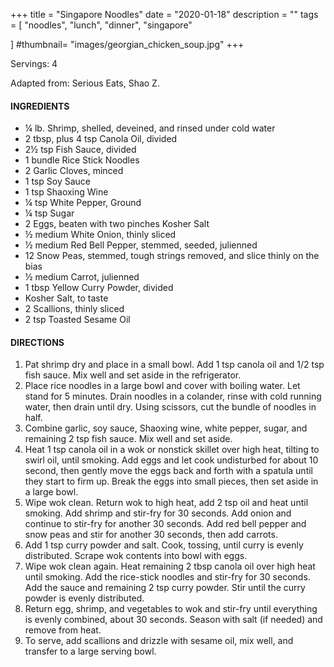 +++
title = "Singapore Noodles"
date = "2020-01-18"
description = ""
tags = [
    "noodles",
    "lunch",
    "dinner",
    "singapore"
    
]
#thumbnail= "images/georgian_chicken_soup.jpg"
+++

Servings: 4 <!--more-->

Adapted from: Serious Eats, Shao Z. 

#### INGREDIENTS 

* ¼ lb. Shrimp, shelled, deveined, and rinsed under cold water
* 2 tbsp, plus 4 tsp Canola Oil, divided
* 2½ tsp Fish Sauce, divided
* 1 bundle Rice Stick Noodles 
* 2 Garlic Cloves, minced
* 1 tsp Soy Sauce
* 1 tsp Shaoxing Wine
* ¼ tsp White Pepper, Ground
* ¼ tsp Sugar
* 2 Eggs, beaten with two pinches Kosher Salt
* ½ medium White Onion, thinly sliced
* ½ medium Red Bell Pepper, stemmed, seeded, julienned
* 12 Snow Peas, stemmed, tough strings removed, and slice thinly on the bias
* ½ medium Carrot, julienned
* 1 tbsp Yellow Curry Powder, divided
* Kosher Salt, to taste 
* 2 Scallions, thinly sliced
* 2 tsp Toasted Sesame Oil

#### DIRECTIONS 

1. Pat shrimp dry and place in a small bowl. Add 1 tsp canola oil and 1/2 tsp fish sauce. Mix well and set aside in the refrigerator.
2. Place rice noodles in a large bowl and cover with boiling water. Let stand for 5 minutes. Drain noodles in a colander, rinse with cold running water, then drain until dry. Using scissors, cut the bundle of noodles in half.
3. Combine garlic, soy sauce, Shaoxing wine, white pepper, sugar, and remaining 2 tsp fish sauce. Mix well and set aside.
4. Heat 1 tsp canola oil in a wok or nonstick skillet over high heat, tilting to swirl oil, until smoking. Add eggs and let cook undisturbed for about 10 second, then gently move the eggs back and forth with a spatula until they start to firm up. Break the eggs into small pieces, then set aside in a large bowl.
5. Wipe wok clean. Return wok to high heat, add 2 tsp oil and heat until smoking. Add shrimp and stir-fry for 30 seconds. Add onion and continue to stir-fry for another 30 seconds. Add red bell pepper and snow peas and stir for another 30 seconds, then add carrots. 
6. Add 1 tsp curry powder and salt. Cook, tossing, until curry is evenly distributed. Scrape wok contents into bowl with eggs.
7. Wipe wok clean again. Heat remaining 2 tbsp canola oil over high heat until smoking. Add the rice-stick noodles and stir-fry for 30 seconds. Add the sauce and remaining 2 tsp curry powder. Stir until the curry powder is evenly distributed. 
8. Return egg, shrimp, and vegetables to wok and stir-fry until everything is evenly combined, about 30 seconds. Season with salt (if needed) and remove from heat. 
9. To serve, add scallions and drizzle with sesame oil, mix well, and transfer to a large serving bowl. 
 
